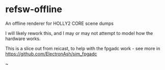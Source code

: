 # refsw-offline
An offline renderer for HOLLY2 CORE scene dumps

I will likely rework this, and I may or may not attempt to model how the hardware works.

This is a slice out from reicast, to help with the fpgadc work - see more in https://github.com/ElectronAsh/sim_fpgadc

~

